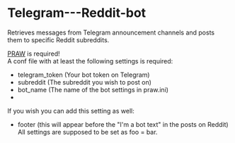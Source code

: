 # Telegram---Reddit-bot
Retrieves messages from Telegram announcement channels and posts them to specific Reddit subreddits.


[PRAW](https://github.com/praw-dev/praw) is required!  
A conf file with at least the following settings is required:
- telegram_token (Your bot token on Telegram)
- subreddit (The subreddit you wish to post on)
- bot_name (The name of the bot settings in praw.ini)  
- 
If you wish you can add this setting as well:
- footer (this will appear before the "I'm a bot text" in the posts on Reddit)
All settings are supposed to be set as foo = bar.
